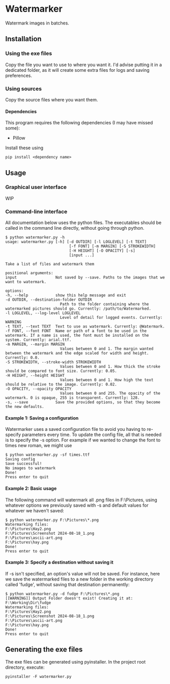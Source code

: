 # Watermarker
Watermark images in batches. 

## Installation
### Using the exe files
Copy the file you want to use to where you want it. I'd advise putting it in a dedicated folder, as it will create some extra files for logs and saving preferences.
### Using sources
Copy the source files where you want them.
#### Dependencies
This program requires the following dependencies (I may have missed some):    
- Pillow

Install these using
    
    pip install <dependency name>

## Usage

### Graphical user interface

WIP

### Command-line interface

All documentation below uses the python files. The executables should be called in the command line directly, without going through python.

    $ python watermarker.py -h
    usage: watermarker.py [-h] [-d OUTDIR] [-l LOGLEVEL] [-t TEXT]
                                [-f FONT] [-m MARGIN] [-S STROKEWIDTH]
                                [-H HEIGHT] [-O OPACITY] [-s]
                                [input ...]

    Take a list of files and watermark them

    positional arguments:
    input                 Not saved by --save. Paths to the images that we want to watermark.

    options:
    -h, --help            show this help message and exit
    -d OUTDIR, --destination-folder OUTDIR
                            Path to the folder containing where the watermarked pictures should go. Currently: /path/to/Watermarked.
    -l LOGLEVEL, --log-level LOGLEVEL
                            Level of detail for logged events. Currently: WARNING
    -t TEXT, --text TEXT  Text to use as watermark. Currently: @Watermark.
    -f FONT, --font FONT  Name or path of a font to be used in the watermark. If a name is used, the font must be installed on the system. Currently: arial.ttf.
    -m MARGIN, --margin MARGIN
                            Values between 0 and 1. The margin wanted between the watermark and the edge scaled for width and height. Currently: 0.0.
    -S STROKEWIDTH, --stroke-width STROKEWIDTH
                            Values between 0 and 1. How thick the stroke should be compared to font size. Currently: 0.05.
    -H HEIGHT, --height HEIGHT
                            Values between 0 and 1. How high the text should be relative to the image. Currently: 0.02.
    -O OPACITY, --opacity OPACITY
                            Values between 0 and 255. The opacity of the watermark. 0 is opaque, 255 is transparent. Currently: 128.
    -s, --save            Save the provided options, so that they become the new defaults.

#### Example 1: Saving a configuration

Watermarker uses a saved configuration file to avoid you having to re-specify parameters every time. To update the config file, all that is needed is to specify the -s option. For example if we wanted to change the font to times new roman, we might use
        
    $ python watermarker.py -sf times.ttf
    Saving config
    Save successful!
    No images to watermark
    Done!
    Press enter to quit

#### Example 2: Basic usage

The following command will watermark all .png files in F:\Pictures, using whatever options we previously saved with -s and default values for whatever we haven't saved:

    $ python watermarker.py F:\Pictures\*.png
    Watermarking files:
    F:\Pictures\Hay2.png
    F:\Pictures\Screenshot 2024-08-18_1.png
    F:\Pictures\ascii-art.png
    F:\Pictures\hay.png
    Done!
    Press enter to quit

#### Example 3: Specify a destination without saving it

If -s isn't specified, an option's value will not be saved. For instance, here we save the watermarked files to a new folder in the working directory called 'fudge', without saving that destination permanently:

    $ python watermarker.py -d fudge F:\Pictures\*.png
    [[WARNING]] Output Folder doesn't exist! Creating it at: F:\Working\Dir\fudge
    Watermarking files:
    F:\Pictures\Hay2.png
    F:\Pictures\Screenshot 2024-08-18_1.png
    F:\Pictures\ascii-art.png
    F:\Pictures\hay.png
    Done!
    Press enter to quit

## Generating the exe files
The exe files can be generated using pyinstaller. In the project root directory, execute:
    
    pyinstaller -F watermarker.py
